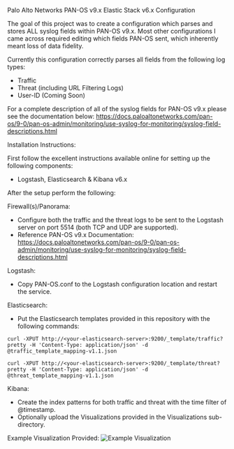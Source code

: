 Palo Alto Networks PAN-OS v9.x Elastic Stack v6.x Configuration

The goal of this project was to create a configuration which parses and stores ALL syslog fields within PAN-OS v9.x. Most other configurations I came across required editing which fields PAN-OS sent, which inherently meant loss of data fidelity.

Currently this configuration correctly parses all fields from the following log types:
- Traffic
- Threat (including URL Filtering Logs)
- User-ID (Coming Soon)

For a complete description of all of the syslog fields for PAN-OS v9.x please see the documentation below:
https://docs.paloaltonetworks.com/pan-os/9-0/pan-os-admin/monitoring/use-syslog-for-monitoring/syslog-field-descriptions.html

Installation Instructions:

First follow the excellent instructions available online for setting up the following components:
- Logstash, Elasticsearch & Kibana v6.x

After the setup perform the following:

Firewall(s)/Panorama: 
- Configure both the traffic and the threat logs to be sent to the Logstash server on port 5514 (both TCP and UDP are supported). 
- Reference PAN-OS v9.x Documentation: https://docs.paloaltonetworks.com/pan-os/9-0/pan-os-admin/monitoring/use-syslog-for-monitoring/syslog-field-descriptions.html

Logstash:
- Copy PAN-OS.conf to the Logstash configuration location and restart the service.

Elasticsearch:
- Put the Elasticsearch templates provided in this repository with the following commands:

`curl -XPUT http://<your-elasticsearch-server>:9200/_template/traffic?pretty -H 'Content-Type: application/json' -d @traffic_template_mapping-v1.1.json`

`curl -XPUT http://<your-elasticsearch-server>:9200/_template/threat?pretty -H 'Content-Type: application/json' -d @threat_template_mapping-v1.1.json`

Kibana:
- Create the index patterns for both traffic and threat with the time filter of @timestamp.
- Optionally upload the Visualizations provided in the Visualizations sub-directory.

Example Visualization Provided:
![Example Visualization](https://raw.githubusercontent.com/shadow-box/Palo-Alto-Networks-ELK-Stack/master/Visualizations/Visualization-Example.png)
